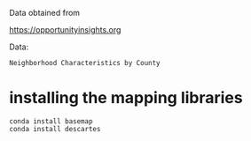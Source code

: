 Data obtained from 

https://opportunityinsights.org

Data:

    Neighborhood Characteristics by County 

# installing the mapping libraries

    conda install basemap
    conda install descartes
